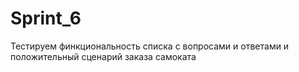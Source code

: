 # Sprint_6
Тестируем финкциональность списка с вопросами и ответами и положительный сценарий заказа самоката